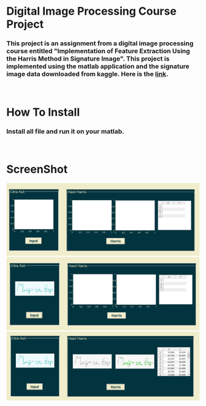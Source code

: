 # Digital Image Processing Course Project

### This project is an assignment from a digital image processing course entitled **"Implementation of Feature Extraction Using the Harris Method in Signature Image"**. This project is implemented using the matlab application and the signature image data downloaded from kaggle. Here is the [link](https://www.kaggle.com/datasets/divyanshrai/handwritten-signatures).

<br>

# How To Install

### Install all file and run it on your matlab. 

<br>

# ScreenShot

![ss1](ss/ss1.PNG)
![ss3](ss/ss3.PNG)
![ss4](ss/ss4.PNG)